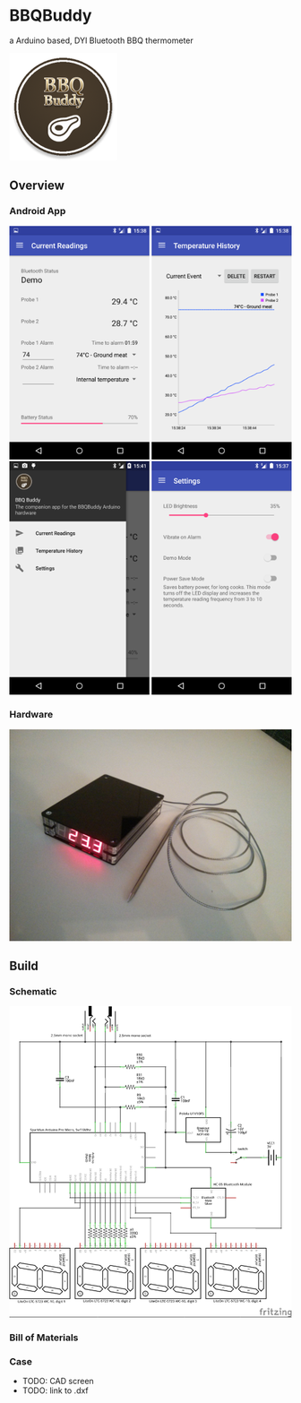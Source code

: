 # BBQBuddy
a Arduino based, DYI Bluetooth BBQ thermometer

<img src="/app/src/main/res/mipmap-xxxhdpi/bbq.png">

## Overview
### Android App
<img src="/Media/current.png" width="250">
<img src="/Media/graph_portrait.png" width="250">
<img src="/Media/menu.png" width="250">
<img src="/Media/settings.png" width="250">

### Hardware
<img src="/Media/casing.jpg">

## Build 
### Schematic
<img src="/Media/bbqbuddy_schematic.jpg">

### Bill of Materials

### Case
* TODO: CAD screen
* TODO: link to .dxf

